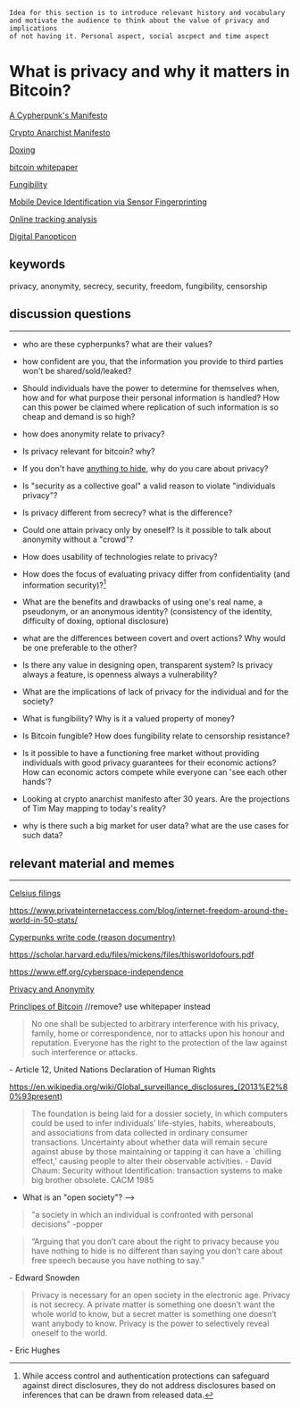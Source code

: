 ```
Idea for this section is to introduce relevant history and vocabulary and motivate the audience to think about the value of privacy and implications
of not having it. Personal aspect, social ascpect and time aspect
```
# What is privacy and why it matters in Bitcoin?




[A Cypherpunk's Manifesto](https://www.activism.net/cypherpunk/manifesto.html)

[Crypto Anarchist Manifesto](https://www.activism.net/cypherpunk/crypto-anarchy.html)

[Doxing](https://en.wikipedia.org/wiki/Doxing)

[bitcoin whitepaper](https://bitcoin.org/bitcoin.pdf)

[Fungibility](https://en.bitcoin.it/wiki/Fungibility)

[Mobile Device Identification via Sensor Fingerprinting](https://arxiv.org/pdf/1408.1416.pdf)

[Online tracking analysis](https://www.cs.princeton.edu/~arvindn/publications/OpenWPM_1_million_site_tracking_measurement.pdf)

[Digital Panopticon](https://medium.com/blockchain-at-berkeley/digital-panopticon-why-privacy-is-a-human-right-2ab6dae77433)

## keywords

privacy, anonymity, secrecy, security, freedom, fungibility, censorship


## discussion questions
--- 

- who are these cypherpunks? what are their values?

- how confident are you, that the information you provide to third parties won't be shared/sold/leaked?

- Should individuals have the power to determine for themselves when, how and for what purpose their personal information is handled? How can this power be claimed where replication of such information is so cheap and demand is so high?

- how does anonymity relate to privacy?
  
- Is privacy relevant for bitcoin? why?

- If you don't have [anything to hide](https://en.wikipedia.org/wiki/Nothing_to_hide_argument), why do you care about privacy?

- Is "security as a collective goal" a valid reason to violate "individuals privacy"? 

- Is privacy different from secrecy? what is the difference?
  
- Could one attain privacy only by oneself? Is it possible to talk about anonymity without a "crowd"? 

- How does usability of technologies relate to privacy?

- How does the focus of evaluating privacy differ from confidentiality (and information security)?[^1]
<!-- this question related to the differentiation of information security from privacy -->

- What are the benefits and drawbacks of using one's real name, a pseudonym, or an anonymous identity? (consistency of the identity, difficulty of doxing, optional disclosure)

- what are the differences between covert and overt actions? Why would be one preferable to the other?

- Is there any value in designing open, transparent system? Is privacy always a feature, is openness always a vulnerability?

- What are the implications of lack of privacy for the individual and for the society?

- What is fungibility? Why is it a valued property of money?
  <!-- - What are the prerequisites for censorship? -->

- Is Bitcoin fungible? How does fungibility relate to censorship resistance?

- Is it possible to have a functioning free market without providing individuals with good privacy guarantees for their economic actions? How can economic actors compete while everyone can 'see each other hands'?

- Looking at crypto anarchist manifesto after 30 years. Are the projections of Tim May mapping to today's reality? 

- why is there such a big market for user data? what are the use cases for such data?




## relevant material and memes
--- 

[Celsius filings](https://twitter.com/hdevalence/status/1578128350958059520)

https://www.privateinternetaccess.com/blog/internet-freedom-around-the-world-in-50-stats/


[Cyperpunks write code (reason documentry)](https://www.youtube.com/watch?v=9vM0oIEhMag)

https://scholar.harvard.edu/files/mickens/files/thisworldofours.pdf

https://www.eff.org/cyberspace-independence

[Privacy and Anonymity](https://www.privateinternetaccess.com/blog/how-does-privacy-differ-from-anonymity-and-why-are-both-important/) 

[Princlipes of Bitcoin](https://en.bitcoin.it/wiki/Principles_of_Bitcoin) //remove? use whitepaper instead

> No one shall be subjected to arbitrary inter­fer­ence with his privacy, family, home or corre­spon­dence, nor to attacks upon his honour and reputa­tion. Everyone has the right to the protec­tion of the law against such inter­fer­ence or attacks.

\- Article 12, United Nations Decla­ra­tion of Human Rights

https://en.wikipedia.org/wiki/Global_surveillance_disclosures_(2013%E2%80%93present)


> The foundation is being laid for a dossier society, in which computers could be used to infer individuals’ life-styles, habits, whereabouts, and associations from data collected in ordinary consumer transactions. Uncertainty about whether data will remain secure against abuse by those maintaining or tapping it can have a `chilling effect,’ causing people to alter their observable activities. 
\- David Chaum: Security without Identification: transaction systems to make big brother obsolete. CACM 1985


- What is an "open society"? -->
>"a society in which an individual is confronted with personal decisions" 
  \-popper

>    “Arguing that you don’t care about the right to privacy because you have nothing to hide is no different than saying you don’t care about free speech because you have nothing to say.”

  \- Edward Snowden


>    Privacy is neces­sary for an open society in the electronic age. Privacy is not secrecy. A private matter is something one doesn’t want the whole world to know, but a secret matter is something one doesn’t want anybody to know. Privacy is the power to selec­tively reveal oneself to the world.

  \-    Eric Hughes

[^1]: While access control and authentication protections can safeguard against direct disclosures, they do not address disclosures based on inferences that can be drawn from released data.